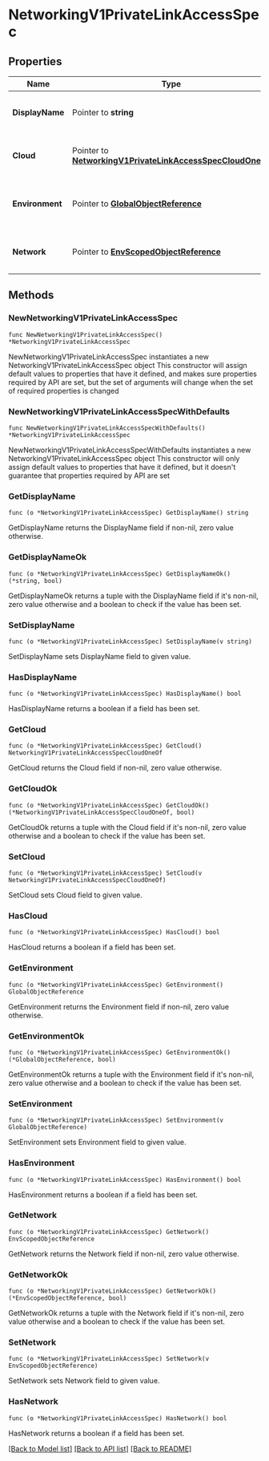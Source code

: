 # NetworkingV1PrivateLinkAccessSpec

## Properties

Name | Type | Description | Notes
------------ | ------------- | ------------- | -------------
**DisplayName** | Pointer to **string** | The name of the PrivateLink access | [optional] 
**Cloud** | Pointer to [**NetworkingV1PrivateLinkAccessSpecCloudOneOf**](NetworkingV1PrivateLinkAccessSpecCloudOneOf.md) | The cloud-specific PrivateLink details. | [optional] 
**Environment** | Pointer to [**GlobalObjectReference**](GlobalObjectReference.md) | The environment to which this belongs. | [optional] 
**Network** | Pointer to [**EnvScopedObjectReference**](EnvScopedObjectReference.md) | The network to which this belongs. | [optional] 

## Methods

### NewNetworkingV1PrivateLinkAccessSpec

`func NewNetworkingV1PrivateLinkAccessSpec() *NetworkingV1PrivateLinkAccessSpec`

NewNetworkingV1PrivateLinkAccessSpec instantiates a new NetworkingV1PrivateLinkAccessSpec object
This constructor will assign default values to properties that have it defined,
and makes sure properties required by API are set, but the set of arguments
will change when the set of required properties is changed

### NewNetworkingV1PrivateLinkAccessSpecWithDefaults

`func NewNetworkingV1PrivateLinkAccessSpecWithDefaults() *NetworkingV1PrivateLinkAccessSpec`

NewNetworkingV1PrivateLinkAccessSpecWithDefaults instantiates a new NetworkingV1PrivateLinkAccessSpec object
This constructor will only assign default values to properties that have it defined,
but it doesn't guarantee that properties required by API are set

### GetDisplayName

`func (o *NetworkingV1PrivateLinkAccessSpec) GetDisplayName() string`

GetDisplayName returns the DisplayName field if non-nil, zero value otherwise.

### GetDisplayNameOk

`func (o *NetworkingV1PrivateLinkAccessSpec) GetDisplayNameOk() (*string, bool)`

GetDisplayNameOk returns a tuple with the DisplayName field if it's non-nil, zero value otherwise
and a boolean to check if the value has been set.

### SetDisplayName

`func (o *NetworkingV1PrivateLinkAccessSpec) SetDisplayName(v string)`

SetDisplayName sets DisplayName field to given value.

### HasDisplayName

`func (o *NetworkingV1PrivateLinkAccessSpec) HasDisplayName() bool`

HasDisplayName returns a boolean if a field has been set.

### GetCloud

`func (o *NetworkingV1PrivateLinkAccessSpec) GetCloud() NetworkingV1PrivateLinkAccessSpecCloudOneOf`

GetCloud returns the Cloud field if non-nil, zero value otherwise.

### GetCloudOk

`func (o *NetworkingV1PrivateLinkAccessSpec) GetCloudOk() (*NetworkingV1PrivateLinkAccessSpecCloudOneOf, bool)`

GetCloudOk returns a tuple with the Cloud field if it's non-nil, zero value otherwise
and a boolean to check if the value has been set.

### SetCloud

`func (o *NetworkingV1PrivateLinkAccessSpec) SetCloud(v NetworkingV1PrivateLinkAccessSpecCloudOneOf)`

SetCloud sets Cloud field to given value.

### HasCloud

`func (o *NetworkingV1PrivateLinkAccessSpec) HasCloud() bool`

HasCloud returns a boolean if a field has been set.

### GetEnvironment

`func (o *NetworkingV1PrivateLinkAccessSpec) GetEnvironment() GlobalObjectReference`

GetEnvironment returns the Environment field if non-nil, zero value otherwise.

### GetEnvironmentOk

`func (o *NetworkingV1PrivateLinkAccessSpec) GetEnvironmentOk() (*GlobalObjectReference, bool)`

GetEnvironmentOk returns a tuple with the Environment field if it's non-nil, zero value otherwise
and a boolean to check if the value has been set.

### SetEnvironment

`func (o *NetworkingV1PrivateLinkAccessSpec) SetEnvironment(v GlobalObjectReference)`

SetEnvironment sets Environment field to given value.

### HasEnvironment

`func (o *NetworkingV1PrivateLinkAccessSpec) HasEnvironment() bool`

HasEnvironment returns a boolean if a field has been set.

### GetNetwork

`func (o *NetworkingV1PrivateLinkAccessSpec) GetNetwork() EnvScopedObjectReference`

GetNetwork returns the Network field if non-nil, zero value otherwise.

### GetNetworkOk

`func (o *NetworkingV1PrivateLinkAccessSpec) GetNetworkOk() (*EnvScopedObjectReference, bool)`

GetNetworkOk returns a tuple with the Network field if it's non-nil, zero value otherwise
and a boolean to check if the value has been set.

### SetNetwork

`func (o *NetworkingV1PrivateLinkAccessSpec) SetNetwork(v EnvScopedObjectReference)`

SetNetwork sets Network field to given value.

### HasNetwork

`func (o *NetworkingV1PrivateLinkAccessSpec) HasNetwork() bool`

HasNetwork returns a boolean if a field has been set.


[[Back to Model list]](../README.md#documentation-for-models) [[Back to API list]](../README.md#documentation-for-api-endpoints) [[Back to README]](../README.md)


